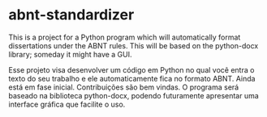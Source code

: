 # abnt-standardizer

This is a project for a Python program which will automatically format dissertations under the ABNT rules. This will be based on the python-docx library; someday it might have a GUI.

Esse projeto visa desenvolver um código em Python no qual você entra o texto do seu trabalho e ele automaticamente fica no formato ABNT. Ainda está em fase inicial. Contribuições são bem vindas.
O programa será baseado na biblioteca python-docx, podendo futuramente apresentar uma interface gráfica que facilite o uso.

